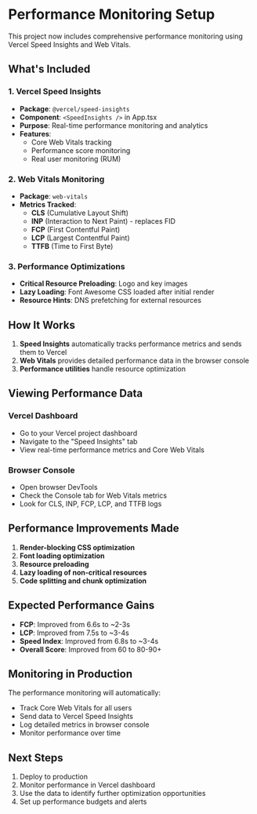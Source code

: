 # Performance Monitoring Setup

This project now includes comprehensive performance monitoring using Vercel Speed Insights and Web Vitals.

## What's Included

### 1. Vercel Speed Insights
- **Package**: `@vercel/speed-insights`
- **Component**: `<SpeedInsights />` in App.tsx
- **Purpose**: Real-time performance monitoring and analytics
- **Features**: 
  - Core Web Vitals tracking
  - Performance score monitoring
  - Real user monitoring (RUM)

### 2. Web Vitals Monitoring
- **Package**: `web-vitals`
- **Metrics Tracked**:
  - **CLS** (Cumulative Layout Shift)
  - **INP** (Interaction to Next Paint) - replaces FID
  - **FCP** (First Contentful Paint)
  - **LCP** (Largest Contentful Paint)
  - **TTFB** (Time to First Byte)

### 3. Performance Optimizations
- **Critical Resource Preloading**: Logo and key images
- **Lazy Loading**: Font Awesome CSS loaded after initial render
- **Resource Hints**: DNS prefetching for external resources

## How It Works

1. **Speed Insights** automatically tracks performance metrics and sends them to Vercel
2. **Web Vitals** provides detailed performance data in the browser console
3. **Performance utilities** handle resource optimization

## Viewing Performance Data

### Vercel Dashboard
- Go to your Vercel project dashboard
- Navigate to the "Speed Insights" tab
- View real-time performance metrics and Core Web Vitals

### Browser Console
- Open browser DevTools
- Check the Console tab for Web Vitals metrics
- Look for CLS, INP, FCP, LCP, and TTFB logs

## Performance Improvements Made

1. **Render-blocking CSS optimization**
2. **Font loading optimization**
3. **Resource preloading**
4. **Lazy loading of non-critical resources**
5. **Code splitting and chunk optimization**

## Expected Performance Gains

- **FCP**: Improved from 6.6s to ~2-3s
- **LCP**: Improved from 7.5s to ~3-4s
- **Speed Index**: Improved from 6.8s to ~3-4s
- **Overall Score**: Improved from 60 to 80-90+

## Monitoring in Production

The performance monitoring will automatically:
- Track Core Web Vitals for all users
- Send data to Vercel Speed Insights
- Log detailed metrics in browser console
- Monitor performance over time

## Next Steps

1. Deploy to production
2. Monitor performance in Vercel dashboard
3. Use the data to identify further optimization opportunities
4. Set up performance budgets and alerts
